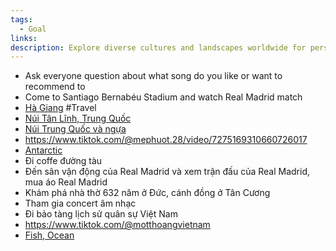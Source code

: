 ```yaml
---
tags:
  - Goal
links: 
description: Explore diverse cultures and landscapes worldwide for personal growth.
---
```

- Ask everyone question about what song do you like or want to recommend to 
- Come to Santiago Bernabéu Stadium and watch Real Madrid match
- [Hà Giang](https://www.tiktok.com/@dptttttttttt/video/7289742074063277314) #Travel 
- [Núi Tân Lĩnh, Trung Quốc](https://www.tiktok.com/@hana2.007/video/7337934875212696833)
- [Núi Trung Quốc và ngựa](https://www.tiktok.com/@juleko_o/video/7371033537618709792)
- https://www.tiktok.com/@mephuot.28/video/7275169310660726017
- [Antarctic](https://www.tiktok.com/@chaos2406/video/7353317579064216849)
- Đi coffe đường tàu
- Đến sân vận động của Real Madrid và xem trận đấu của Real Madrid, mua áo Real Madrid
- Khám phá nhà thờ 632 năm ở Đức, cánh đồng ở Tân Cương
- Tham gia concert âm nhạc
- Đi bảo tàng lịch sử quân sự Việt Nam
- https://www.tiktok.com/@motthoangvietnam
- [Fish, Ocean](https://www.tiktok.com/@blingstudioldh/video/7348684004931013906 )